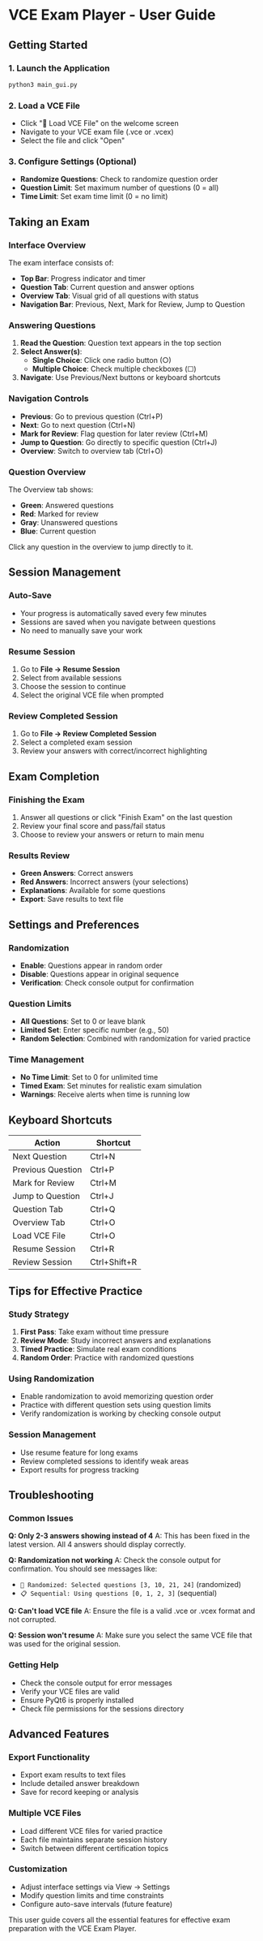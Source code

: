 # VCE Exam Player - User Guide

## Getting Started

### 1. Launch the Application
```bash
python3 main_gui.py
```

### 2. Load a VCE File
- Click "📁 Load VCE File" on the welcome screen
- Navigate to your VCE exam file (.vce or .vcex)
- Select the file and click "Open"

### 3. Configure Settings (Optional)
- **Randomize Questions**: Check to randomize question order
- **Question Limit**: Set maximum number of questions (0 = all)
- **Time Limit**: Set exam time limit (0 = no limit)

## Taking an Exam

### Interface Overview
The exam interface consists of:
- **Top Bar**: Progress indicator and timer
- **Question Tab**: Current question and answer options
- **Overview Tab**: Visual grid of all questions with status
- **Navigation Bar**: Previous, Next, Mark for Review, Jump to Question

### Answering Questions
1. **Read the Question**: Question text appears in the top section
2. **Select Answer(s)**:
   - **Single Choice**: Click one radio button (○)
   - **Multiple Choice**: Check multiple checkboxes (☐)
3. **Navigate**: Use Previous/Next buttons or keyboard shortcuts

### Navigation Controls
- **Previous**: Go to previous question (Ctrl+P)
- **Next**: Go to next question (Ctrl+N)
- **Mark for Review**: Flag question for later review (Ctrl+M)
- **Jump to Question**: Go directly to specific question (Ctrl+J)
- **Overview**: Switch to overview tab (Ctrl+O)

### Question Overview
The Overview tab shows:
- **Green**: Answered questions
- **Red**: Marked for review
- **Gray**: Unanswered questions
- **Blue**: Current question

Click any question in the overview to jump directly to it.

## Session Management

### Auto-Save
- Your progress is automatically saved every few minutes
- Sessions are saved when you navigate between questions
- No need to manually save your work

### Resume Session
1. Go to **File → Resume Session**
2. Select from available sessions
3. Choose the session to continue
4. Select the original VCE file when prompted

### Review Completed Session
1. Go to **File → Review Completed Session**
2. Select a completed exam session
3. Review your answers with correct/incorrect highlighting

## Exam Completion

### Finishing the Exam
1. Answer all questions or click "Finish Exam" on the last question
2. Review your final score and pass/fail status
3. Choose to review your answers or return to main menu

### Results Review
- **Green Answers**: Correct answers
- **Red Answers**: Incorrect answers (your selections)
- **Explanations**: Available for some questions
- **Export**: Save results to text file

## Settings and Preferences

### Randomization
- **Enable**: Questions appear in random order
- **Disable**: Questions appear in original sequence
- **Verification**: Check console output for confirmation

### Question Limits
- **All Questions**: Set to 0 or leave blank
- **Limited Set**: Enter specific number (e.g., 50)
- **Random Selection**: Combined with randomization for varied practice

### Time Management
- **No Time Limit**: Set to 0 for unlimited time
- **Timed Exam**: Set minutes for realistic exam simulation
- **Warnings**: Receive alerts when time is running low

## Keyboard Shortcuts

| Action | Shortcut |
|--------|----------|
| Next Question | Ctrl+N |
| Previous Question | Ctrl+P |
| Mark for Review | Ctrl+M |
| Jump to Question | Ctrl+J |
| Question Tab | Ctrl+Q |
| Overview Tab | Ctrl+O |
| Load VCE File | Ctrl+O |
| Resume Session | Ctrl+R |
| Review Session | Ctrl+Shift+R |

## Tips for Effective Practice

### Study Strategy
1. **First Pass**: Take exam without time pressure
2. **Review Mode**: Study incorrect answers and explanations
3. **Timed Practice**: Simulate real exam conditions
4. **Random Order**: Practice with randomized questions

### Using Randomization
- Enable randomization to avoid memorizing question order
- Practice with different question sets using question limits
- Verify randomization is working by checking console output

### Session Management
- Use resume feature for long exams
- Review completed sessions to identify weak areas
- Export results for progress tracking

## Troubleshooting

### Common Issues

**Q: Only 2-3 answers showing instead of 4**
A: This has been fixed in the latest version. All 4 answers should display correctly.

**Q: Randomization not working**
A: Check the console output for confirmation. You should see messages like:
- `🎲 Randomized: Selected questions [3, 10, 21, 24]` (randomized)
- `📋 Sequential: Using questions [0, 1, 2, 3]` (sequential)

**Q: Can't load VCE file**
A: Ensure the file is a valid .vce or .vcex format and not corrupted.

**Q: Session won't resume**
A: Make sure you select the same VCE file that was used for the original session.

### Getting Help
- Check the console output for error messages
- Verify your VCE files are valid
- Ensure PyQt6 is properly installed
- Check file permissions for the sessions directory

## Advanced Features

### Export Functionality
- Export exam results to text files
- Include detailed answer breakdown
- Save for record keeping or analysis

### Multiple VCE Files
- Load different VCE files for varied practice
- Each file maintains separate session history
- Switch between different certification topics

### Customization
- Adjust interface settings via View → Settings
- Modify question limits and time constraints
- Configure auto-save intervals (future feature)

This user guide covers all the essential features for effective exam preparation with the VCE Exam Player.